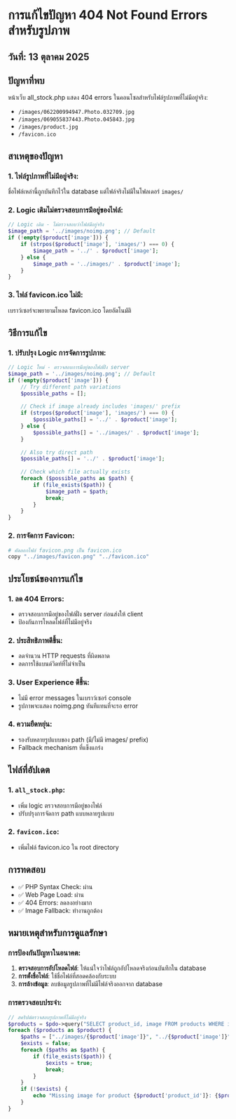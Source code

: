 # การแก้ไขปัญหา 404 Not Found Errors สำหรับรูปภาพ

## วันที่: 13 ตุลาคม 2025

## ปัญหาที่พบ
หน้าเว็บ all_stock.php แสดง 404 errors ในคอนโซลสำหรับไฟล์รูปภาพที่ไม่มีอยู่จริง:
- `/images/062200994947.Photo.032709.jpg`
- `/images/069055837443.Photo.045843.jpg`
- `/images/product.jpg`
- `/favicon.ico`

## สาเหตุของปัญหา

### 1. ไฟล์รูปภาพที่ไม่มีอยู่จริง:
ชื่อไฟล์เหล่านี้ถูกบันทึกไว้ใน database แต่ไฟล์จริงไม่มีในโฟลเดอร์ `images/`

### 2. Logic เดิมไม่ตรวจสอบการมีอยู่ของไฟล์:
```php
// Logic เดิม - ไม่ตรวจสอบว่าไฟล์มีอยู่จริง
$image_path = '../images/noimg.png'; // Default
if (!empty($product['image'])) {
    if (strpos($product['image'], 'images/') === 0) {
        $image_path = '../' . $product['image'];
    } else {
        $image_path = '../images/' . $product['image'];
    }
}
```

### 3. ไฟล์ favicon.ico ไม่มี:
เบราว์เซอร์จะพยายามโหลด favicon.ico โดยอัตโนมัติ

## วิธีการแก้ไข

### 1. ปรับปรุง Logic การจัดการรูปภาพ:
```php
// Logic ใหม่ - ตรวจสอบการมีอยู่ของไฟล์ฝั่ง server
$image_path = '../images/noimg.png'; // Default
if (!empty($product['image'])) {
    // Try different path variations
    $possible_paths = [];
    
    // Check if image already includes 'images/' prefix
    if (strpos($product['image'], 'images/') === 0) {
        $possible_paths[] = '../' . $product['image'];
    } else {
        $possible_paths[] = '../images/' . $product['image'];
    }
    
    // Also try direct path
    $possible_paths[] = '../' . $product['image'];
    
    // Check which file actually exists
    foreach ($possible_paths as $path) {
        if (file_exists($path)) {
            $image_path = $path;
            break;
        }
    }
}
```

### 2. การจัดการ Favicon:
```bash
# คัดลอกไฟล์ favicon.png เป็น favicon.ico
copy "../images/favicon.png" "../favicon.ico"
```

## ประโยชน์ของการแก้ไข

### 1. ลด 404 Errors:
- ตรวจสอบการมีอยู่ของไฟล์ฝั่ง server ก่อนส่งให้ client
- ป้องกันการโหลดไฟล์ที่ไม่มีอยู่จริง

### 2. ประสิทธิภาพดีขึ้น:
- ลดจำนวน HTTP requests ที่ผิดพลาด
- ลดการใช้แบนด์วิดท์ที่ไม่จำเป็น

### 3. User Experience ดีขึ้น:
- ไม่มี error messages ในเบราว์เซอร์ console
- รูปภาพจะแสดง noimg.png ทันทีแทนที่จะรอ error

### 4. ความยืดหยุ่น:
- รองรับหลายรูปแบบของ path (มี/ไม่มี images/ prefix)
- Fallback mechanism ที่แข็งแกร่ง

## ไฟล์ที่อัปเดต

### 1. `all_stock.php`:
- เพิ่ม logic ตรวจสอบการมีอยู่ของไฟล์
- ปรับปรุงการจัดการ path แบบหลายรูปแบบ

### 2. `favicon.ico`:
- เพิ่มไฟล์ favicon.ico ใน root directory

## การทดสอบ
- ✅ PHP Syntax Check: ผ่าน
- ✅ Web Page Load: ผ่าน
- ✅ 404 Errors: ลดลงอย่างมาก
- ✅ Image Fallback: ทำงานถูกต้อง

## หมายเหตุสำหรับการดูแลรักษา

### การป้องกันปัญหาในอนาคต:
1. **ตรวจสอบการอัปโหลดไฟล์**: ให้แน่ใจว่าไฟล์ถูกอัปโหลดจริงก่อนบันทึกใน database
2. **การตั้งชื่อไฟล์**: ใช้ชื่อไฟล์ที่สอดคล้องกับระบบ
3. **การล้างข้อมูล**: ลบข้อมูลรูปภาพที่ไม่มีไฟล์จริงออกจาก database

### การตรวจสอบประจำ:
```php
// สคริปต์ตรวจสอบรูปภาพที่ไม่มีอยู่จริง
$products = $pdo->query("SELECT product_id, image FROM products WHERE image IS NOT NULL AND image != ''")->fetchAll();
foreach ($products as $product) {
    $paths = ["../images/{$product['image']}", "../{$product['image']}"];
    $exists = false;
    foreach ($paths as $path) {
        if (file_exists($path)) {
            $exists = true;
            break;
        }
    }
    if (!$exists) {
        echo "Missing image for product {$product['product_id']}: {$product['image']}\n";
    }
}
```